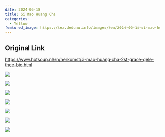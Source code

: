 ```yaml
---
date: 2024-06-18
title: Si Mao Huang Cha
categories:
  - Yellow
featured_image: https://tea.dedunu.info/images/tea/2024-06-18-si-mao-huang-cha-1.jpeg
---
```


## Original Link

<https://www.hotsoup.nl/en/herkomst/si-mao-huang-cha-2st-grade-gele-thee-bio.html>

![](https://tea.dedunu.info/images/tea/2024-06-18-si-mao-huang-cha-2.jpeg)

![](https://tea.dedunu.info/images/tea/2024-06-18-si-mao-huang-cha-3.jpeg)

![](https://tea.dedunu.info/images/tea/2024-06-18-si-mao-huang-cha-4.jpeg)

![](https://tea.dedunu.info/images/tea/2024-06-18-si-mao-huang-cha-5.jpeg)

![](https://tea.dedunu.info/images/tea/2024-06-18-si-mao-huang-cha-6.jpeg)

![](https://tea.dedunu.info/images/tea/2024-06-18-si-mao-huang-cha-7.jpeg)

![](https://tea.dedunu.info/images/tea/2024-06-18-si-mao-huang-cha-8.jpeg)
